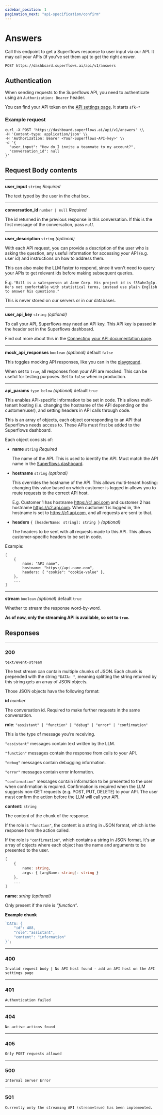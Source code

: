 ```yaml
---
sidebar_position: 1
pagination_next: "api-specification/confirm"
---
```


# Answers

Call this endpoint to get a Superflows response to user input via our API. It may call your APIs (if you've set them up) to get the right answer.

`POST https://dashboard.superflows.ai/api/v1/answers`

## Authentication

When sending requests to the Superflows API, you need to authenticate using an `Authorization: Bearer` header.

You can find your API token on the [API settings page](https://dashboard.superflows.ai/api-settings). It starts `sfk-*`

### Example request

```
curl -X POST 'https://dashboard.superflows.ai/api/v1/answers' \\
-H 'Content-type: application/json' \\
-H 'Authorization: Bearer <Your-Superflows-API-key>' \\
-d '{
  "user_input": "How do I invite a teammate to my account?",
  "conversation_id": null
}'
```

## Request Body contents

---

**user_input** `string` _Required_

The text typed by the user in the chat box.

---

**conversation_id** `number | null` _Required_

The id returned in the previous response in this conversation. If this is the first message of the conversation, pass `null`

---

**user_description** `string` _(optional)_

With each API request, you can provide a description of the user who is asking the question, any useful information for accessing your API (e.g. user id) and instructions on how to address them.

This can also make the LLM faster to respond, since it won't need to query your APIs to get relevant ids before making subsequent queries.

E.g. `"Bill is a salesperson at Acme Corp. His project id is f35ahe2g1p. He's not comfortable with statistical terms, instead use plain English to answer his questions."`

This is never stored on our servers or in our databases.

---

**user_api_key** `string` _(optional)_

To call your API, Superflows may need an API key. This API key is passed in the header set in the Superflows dashboard.

Find out more about this in the [Connecting your API documentation page](/docs/connecting-your-api/api-host).

---

**mock_api_responses** `boolean` _(optional)_ default `false`

This toggles mocking API responses, like you can in the [playground](/docs/playground/mock-api-responses).

When set to `true`, all responses from your API are mocked. This can be useful for testing purposes. Set to `false` when in production.

---

**api_params** `type below` _(optional)_ default `true`

This enables API-specific information to be set in code. This allows multi-tenant hosting (i.e. changing the hostname of the API depending on the customer/user), and setting headers in API calls through code.

This is an array of objects, each object corresponding to an API that Superflows needs access to. These APIs  must first be added to the Superflows dashboard.

Each object consists of:
- **name** `string` _Required_

    The name of the API. This is used to identify the API. Must match the API name in the [Superflows dashboard](https://dashboard.superflows.ai/actions).


- **hostname** `string` _(optional)_

  This overrides the hostname of the API. This allows multi-tenant hosting: changing this value based on which customer is logged in allows you to route requests to the correct API host.

    E.g. Customer 1 has hostname https://c1.api.com and customer 2 has hostname https://c2.api.com. When customer 1 is logged in, the hostname is set to https://c1.api.com, and all requests are sent to that.


- **headers** `{ [headerName: string]: string }` _(optional)_

    The headers to be sent with all requests made to this API. This allows customer-specific headers to be set in code.

Example:

    [
        {
            name: "API name",
            hostname: "https://api.name.com",
            headers: { "cookie": "cookie-value" },
        },
        ...
    ]

---

**stream** `boolean` _(optional)_ default `true`

Whether to stream the response word-by-word.

**As of now, only the streaming API is available, so set to `true`.**

## Responses

---

### **200**

`text/event-stream`

The text stream can contain multiple chunks of JSON. Each chunk is prepended with the string `"DATA: "`, meaning splitting the string returned by this string gets an array of JSON objects.

Those JSON objects have the following format:

**id** _number_

The conversation id. Required to make further requests in the same conversation.

**role**: `"assistant" | "function" | "debug" | "error" | "confirmation"`

This is the type of message you're receiving.

`"assistant"` messages contain text written by the LLM.

`"function"` messages contain the response from calls to your API.

`"debug"` messages contain debugging information.

`"error"` messages contain error information.

`"confirmation"` messages contain information to be presented to the user when confirmation is required. Confirmation is required when the LLM suggests non-GET requests (e.g. POST, PUT, DELETE) to your API. The user must confirm the action before the LLM will call your API.

**content**: `string`

The content of the chunk of the response.

If the role is `"function"`, the content is a string in JSON format, which is the response from the action called.

If the role is `"confirmation"`, which contains a string in JSON format. It's an array of objects where each object has the name and arguments to be presented to the user.

```ts
[
    {
        name: string,
        args: { [argName: string]: string }
    },
    ...
]
```

**name**: _string (optional)_

Only present if the role is _“function”_.

**Example chunk**

```js
`DATA: {
    "id": 488,
    "role":"assistant",
    "content": "information"
}`;
```

---

### **400**

    Invalid request body | No API host found - add an API host on the API settings page

---

### **401**

    Authentication failed

---

### **404**

    No active actions found

---

### **405**

    Only POST requests allowed

---

### **500**

    Internal Server Error

---

### **501**

    Currently only the streaming API (stream=true) has been implemented.
